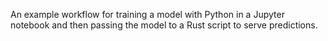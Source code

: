 An example workflow for training a model with Python in a Jupyter notebook and then passing the model to a Rust script to serve predictions.